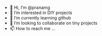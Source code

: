 - 👋 Hi, I’m @pranamg
- 👀 I’m interested in DIY projects
- 🌱 I’m currently learning github
- 💞️ I’m looking to collaborate on tiny projects
- 📫 How to reach me ...

<!---
pranamg/pranamg is a ✨ special ✨ repository because its `README.md` (this file) appears on your GitHub profile.
You can click the Preview link to take a look at your changes.
--->
